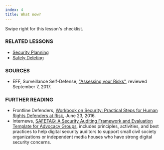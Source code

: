 ```yaml
---
index: 4
title: What now?
---
```

Swipe right for this lesson's checklist.

### RELATED LESSONS

*   [Security Planning](umbrella://assess-your-risk/security-planning)
*   [Safely Deleting](umbrella://information/safely-deleting)

### SOURCES

*   EFF, Surveillance Self-Defense, ["Assessing your Risks"](https://ssd.eff.org/en/module/assessing-your-risks), reviewed September 7, 2017.

### FURTHER READING

*   Frontline Defenders, [Workbook on Security: Practical Steps for Human Rights Defenders at Risk](https://www.frontlinedefenders.org/en/resource-publication/workbook-security-practical-steps-human-rights-defenders-risk),  June 23, 2016.
*   Internews, [SAFETAG: A Security Auditing Framework and Evaluation Template for Advocacy Groups](https://safetag.org/guide/), includes principles, activities, and best practices to help digital security auditors to support small civil society organizations or independent media houses who have strong digital security concerns.